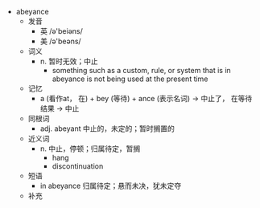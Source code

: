 - abeyance
  - 发音
    - 英 /ə'beiəns/
    - 美 /ə'beəns/
  - 词义
    - n. 暂时无效；中止
      - something such as a custom, rule, or system that is in abeyance is not being used at the present time
  - 记忆
    - a (看作at， 在) + bey (等待) + ance (表示名词) → 中止了， 在等待结果 → 中止
  - 同根词
    - adj. abeyant 中止的，未定的；暂时搁置的
  - 近义词
    - n. 中止，停顿；归属待定，暂搁
      - hang
      - discontinuation
  - 短语
    - in abeyance 归属待定；悬而未决，犹未定夺
  - 补充